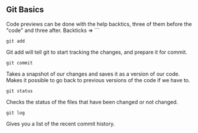 ## Git Basics

Code previews can be done with the help backtics, three of them before the "code" and three after. Backticks => ```

```
git add
```

Git add will tell git to start tracking the changes, and prepare it for commit. 

```
git commit
```

Takes a snapshot of our changes and saves it as a version of our code. Makes it possible to go back to previous versions of the code if we have to.

```
git status
```

Checks the status of the files that have been changed or not changed.

```
git log
```

Gives you a list of the recent commit history.
